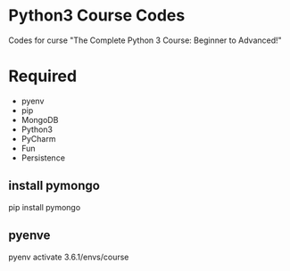 # Python3 Course Codes
Codes for curse "The Complete Python 3 Course: Beginner to Advanced!"

# Required
- pyenv
- pip
- MongoDB
- Python3
- PyCharm
- Fun
- Persistence

## install pymongo
pip install pymongo

## pyenve
pyenv activate 3.6.1/envs/course

 
